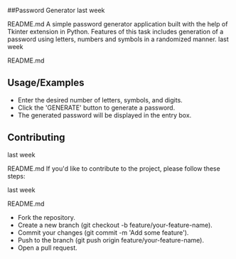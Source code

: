 ##Password Generator
last week

README.md
A simple password generator application built with the help of Tkinter extension in Python.
Features of this task includes generation of a password using letters, numbers and symbols in a randomized manner.
last week

README.md
## Usage/Examples


- Enter the desired number of letters, symbols, and digits.
- Click the 'GENERATE' button to generate a password.
- The generated password will be displayed in the entry box.
## Contributing


last week

README.md
If you'd like to contribute to the project, please follow these steps:

last week

README.md
- Fork the repository.
- Create a new branch (git checkout -b feature/your-feature-name).
- Commit your changes (git commit -m 'Add some feature').
- Push to the branch (git push origin feature/your-feature-name).
- Open a pull request.
